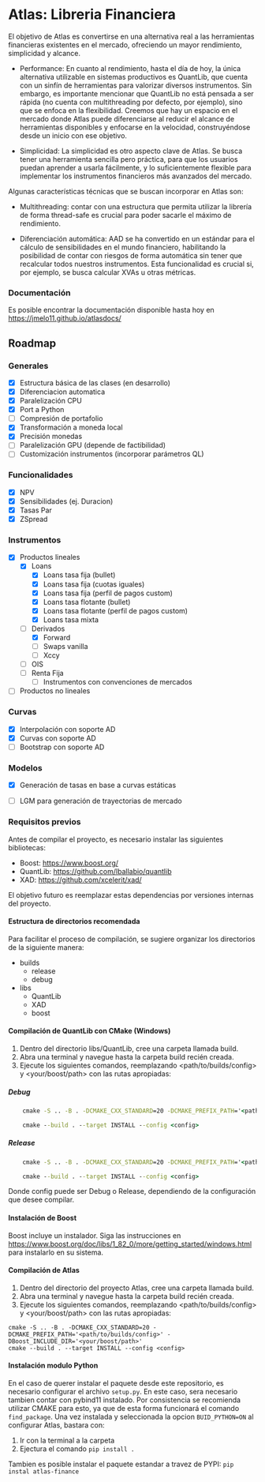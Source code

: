 # Atlas: Libreria Financiera

El objetivo de Atlas es convertirse en una alternativa real a las herramientas financieras existentes en el mercado, ofreciendo un mayor rendimiento, simplicidad y alcance.

- Performance: En cuanto al rendimiento, hasta el día de hoy, la única alternativa utilizable en sistemas productivos es QuantLib, que cuenta con un sinfín de herramientas para valorizar diversos instrumentos. Sin embargo, es importante mencionar que QuantLib no está pensada a ser rápida (no cuenta con multithreading por defecto, por ejemplo), sino que se enfoca en la flexibilidad. Creemos que hay un espacio en el mercado donde Atlas puede diferenciarse al reducir el alcance de herramientas disponibles y enfocarse en la velocidad, construyéndose desde un inicio con ese objetivo.

- Simplicidad: La simplicidad es otro aspecto clave de Atlas. Se busca tener una herramienta sencilla pero práctica, para que los usuarios puedan aprender a usarla fácilmente, y lo suficientemente flexible para implementar los instrumentos financieros más avanzados del mercado. 

Algunas características técnicas que se buscan incorporar en Atlas son:

- Multithreading: contar con una estructura que permita utilizar la librería de forma thread-safe es crucial para poder sacarle el máximo de rendimiento.

- Diferenciación automática: AAD se ha convertido en un estándar para el cálculo de sensibilidades en el mundo financiero, habilitando la posibilidad de contar con riesgos de forma automática sin tener que recalcular todos nuestros instrumentos. Esta funcionalidad es crucial si, por ejemplo, se busca calcular XVAs u otras métricas.

### Documentación

Es posible encontrar la documentación disponible hasta hoy en https://jmelo11.github.io/atlasdocs/

## Roadmap 

### Generales 

- [x] Estructura básica de las clases (en desarrollo)
- [x] Diferenciacion automatica
- [x] Paralelización CPU
- [x] Port a Python
- [ ] Compresión de portafolio
- [x] Transformación a moneda local
- [x] Precisión monedas
- [ ] Paralelización GPU (depende de factibilidad)
- [ ] Customización instrumentos (incorporar parámetros QL)

### Funcionalidades

- [x] NPV
- [x] Sensibilidades (ej. Duracion)
- [x] Tasas Par
- [x] ZSpread

### Instrumentos

- [x] Productos lineales
    - [x] Loans
        - [x] Loans tasa fija (bullet)
        - [x] Loans tasa fija (cuotas iguales)
        - [x] Loans tasa fija (perfil de pagos custom)
        - [x] Loans tasa flotante (bullet)
        - [x] Loans tasa flotante (perfil de pagos custom)
        - [x] Loans tasa mixta
    - [ ] Derivados
        - [x] Forward
        - [ ] Swaps vanilla
        - [ ] Xccy
    - [ ] OIS
    - [ ] Renta Fija
        - [ ] Instrumentos con convenciones de mercados

- [ ] Productos no lineales

### Curvas

- [x] Interpolación con soporte AD
- [x] Curvas con soporte AD
- [ ] Bootstrap con soporte AD

### Modelos

- [x] Generación de tasas en base a curvas estáticas
- [ ] LGM para generación de trayectorias de mercado


### Requisitos previos

Antes de compilar el proyecto, es necesario instalar las siguientes bibliotecas:

- Boost: https://www.boost.org/
- QuantLib: https://github.com/lballabio/quantlib
- XAD: https://github.com/xcelerit/xad/

El objetivo futuro es reemplazar estas dependencias por versiones internas del proyecto.

#### Estructura de directorios recomendada

Para facilitar el proceso de compilación, se sugiere organizar los directorios de la siguiente manera:

- builds
    - release
    - debug
- libs
    - QuantLib
    - XAD
    - boost

#### Compilación de QuantLib con CMake (Windows)

1. Dentro del directorio libs/QuantLib, cree una carpeta llamada build.
2. Abra una terminal y navegue hasta la carpeta build recién creada.
3. Ejecute los siguientes comandos, reemplazando <path/to/builds/config> y <your/boost/path> con las rutas apropiadas:

##### Debug
```cmd
    cmake -S .. -B . -DCMAKE_CXX_STANDARD=20 -DCMAKE_PREFIX_PATH='<path/to/builds/config>' -DBoost_INCLUDE_DIR='<your/boost/path>' -DQL_BUILD_BENCHMARK=OFF -DQL_BUILD_EXAMPLES=OFF -DQL_BUILD_TEST_SUITE=OFF -DCMAKE_CXX_FLAGS="/MDd /EHsc /MP" -DQL_TAGGED_LAYOUT=OFF -DCMAKE_MSVC_RUNTIME_LIBRARY="MultiThreadedDebugDLL"

    cmake --build . --target INSTALL --config <config>
```
##### Release
```cmd
    cmake -S .. -B . -DCMAKE_CXX_STANDARD=20 -DCMAKE_PREFIX_PATH='<path/to/builds/config>' -DBoost_INCLUDE_DIR='<your/boost/path>' -DQL_BUILD_BENCHMARK=OFF -DQL_BUILD_EXAMPLES=OFF -DQL_BUILD_TEST_SUITE=OFF -DCMAKE_CXX_FLAGS="/MD /EHsc /MP" -DQL_TAGGED_LAYOUT=OFF -DCMAKE_MSVC_RUNTIME_LIBRARY="MultiThreadedDLL"

    cmake --build . --target INSTALL --config <config>
```


Donde config puede ser Debug o Release, dependiendo de la configuración que desee compilar.

#### Instalación de Boost
Boost incluye un instalador. Siga las instrucciones en https://www.boost.org/doc/libs/1_82_0/more/getting_started/windows.html para instalarlo en su sistema.

#### Compilación de Atlas
1. Dentro del directorio del proyecto Atlas, cree una carpeta llamada build.
2. Abra una terminal y navegue hasta la carpeta build recién creada.
3. Ejecute los siguientes comandos, reemplazando <path/to/builds/config> y <your/boost/path> con las rutas apropiadas:

```
cmake -S .. -B . -DCMAKE_CXX_STANDARD=20 -DCMAKE_PREFIX_PATH='<path/to/builds/config>' -DBoost_INCLUDE_DIR='<your/boost/path>'
cmake --build . --target INSTALL --config <config>
```

#### Instalación modulo Python

En el caso de querer instalar el paquete desde este repositorio, es necesario configurar el archivo ```setup.py```. En este caso, sera necesario tambien contar con pybind11 instalado. Por consistencia se recomienda utilizar CMAKE para esto, ya que de esta forma funcionará el comando ```find_package```. Una vez instalada y seleccionada la opcion ```BUID_PYTHON=ON``` al configurar Atlas, bastara con:

1. Ir con la terminal a la carpeta <python>
2. Ejectura el comando ```pip install .```

Tambien es posible instalar el paquete estandar a travez de PYPI:
```pip instal atlas-finance```

